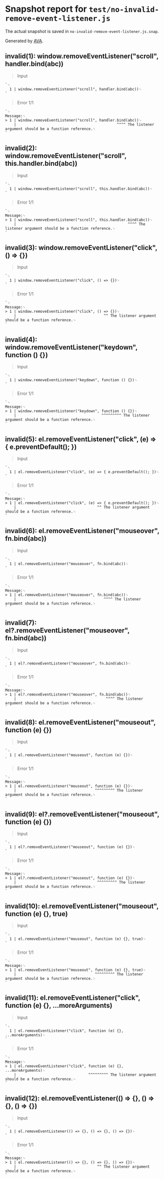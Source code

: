# Snapshot report for `test/no-invalid-remove-event-listener.js`

The actual snapshot is saved in `no-invalid-remove-event-listener.js.snap`.

Generated by [AVA](https://avajs.dev).

## invalid(1): window.removeEventListener("scroll", handler.bind(abc))

> Input

    `␊
      1 | window.removeEventListener("scroll", handler.bind(abc))␊
    `

> Error 1/1

    `␊
    Message:␊
    > 1 | window.removeEventListener("scroll", handler.bind(abc))␊
        |                                              ^^^^ The listener argument should be a function reference.␊
    `

## invalid(2): window.removeEventListener("scroll", this.handler.bind(abc))

> Input

    `␊
      1 | window.removeEventListener("scroll", this.handler.bind(abc))␊
    `

> Error 1/1

    `␊
    Message:␊
    > 1 | window.removeEventListener("scroll", this.handler.bind(abc))␊
        |                                                   ^^^^ The listener argument should be a function reference.␊
    `

## invalid(3): window.removeEventListener("click", () => {})

> Input

    `␊
      1 | window.removeEventListener("click", () => {})␊
    `

> Error 1/1

    `␊
    Message:␊
    > 1 | window.removeEventListener("click", () => {})␊
        |                                        ^^ The listener argument should be a function reference.␊
    `

## invalid(4): window.removeEventListener("keydown", function () {})

> Input

    `␊
      1 | window.removeEventListener("keydown", function () {})␊
    `

> Error 1/1

    `␊
    Message:␊
    > 1 | window.removeEventListener("keydown", function () {})␊
        |                                       ^^^^^^^^^ The listener argument should be a function reference.␊
    `

## invalid(5): el.removeEventListener("click", (e) => { e.preventDefault(); })

> Input

    `␊
      1 | el.removeEventListener("click", (e) => { e.preventDefault(); })␊
    `

> Error 1/1

    `␊
    Message:␊
    > 1 | el.removeEventListener("click", (e) => { e.preventDefault(); })␊
        |                                     ^^ The listener argument should be a function reference.␊
    `

## invalid(6): el.removeEventListener("mouseover", fn.bind(abc))

> Input

    `␊
      1 | el.removeEventListener("mouseover", fn.bind(abc))␊
    `

> Error 1/1

    `␊
    Message:␊
    > 1 | el.removeEventListener("mouseover", fn.bind(abc))␊
        |                                        ^^^^ The listener argument should be a function reference.␊
    `

## invalid(7): el?.removeEventListener("mouseover", fn.bind(abc))

> Input

    `␊
      1 | el?.removeEventListener("mouseover", fn.bind(abc))␊
    `

> Error 1/1

    `␊
    Message:␊
    > 1 | el?.removeEventListener("mouseover", fn.bind(abc))␊
        |                                         ^^^^ The listener argument should be a function reference.␊
    `

## invalid(8): el.removeEventListener("mouseout", function (e) {})

> Input

    `␊
      1 | el.removeEventListener("mouseout", function (e) {})␊
    `

> Error 1/1

    `␊
    Message:␊
    > 1 | el.removeEventListener("mouseout", function (e) {})␊
        |                                    ^^^^^^^^^ The listener argument should be a function reference.␊
    `

## invalid(9): el?.removeEventListener("mouseout", function (e) {})

> Input

    `␊
      1 | el?.removeEventListener("mouseout", function (e) {})␊
    `

> Error 1/1

    `␊
    Message:␊
    > 1 | el?.removeEventListener("mouseout", function (e) {})␊
        |                                     ^^^^^^^^^ The listener argument should be a function reference.␊
    `

## invalid(10): el.removeEventListener("mouseout", function (e) {}, true)

> Input

    `␊
      1 | el.removeEventListener("mouseout", function (e) {}, true)␊
    `

> Error 1/1

    `␊
    Message:␊
    > 1 | el.removeEventListener("mouseout", function (e) {}, true)␊
        |                                    ^^^^^^^^^ The listener argument should be a function reference.␊
    `

## invalid(11): el.removeEventListener("click", function (e) {}, ...moreArguments)

> Input

    `␊
      1 | el.removeEventListener("click", function (e) {}, ...moreArguments)␊
    `

> Error 1/1

    `␊
    Message:␊
    > 1 | el.removeEventListener("click", function (e) {}, ...moreArguments)␊
        |                                 ^^^^^^^^^ The listener argument should be a function reference.␊
    `

## invalid(12): el.removeEventListener(() => {}, () => {}, () => {})

> Input

    `␊
      1 | el.removeEventListener(() => {}, () => {}, () => {})␊
    `

> Error 1/1

    `␊
    Message:␊
    > 1 | el.removeEventListener(() => {}, () => {}, () => {})␊
        |                                     ^^ The listener argument should be a function reference.␊
    `
